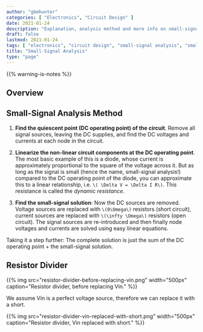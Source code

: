 ```yaml
---
author: "gbmhunter"
categories: [ "Electronics", "Circuit Design" ]
date: 2021-01-24
description: "Explanation, analysis method and more info on small-signal analysis of circuit designs."
draft: false
lastmod: 2021-01-24
tags: [ "electronics", "circuit design", "small-signal analysis", "small-signal", "analysis", "dynamic resistance", "resistance", "quiescent" ]
title: "Small-Signal Analysis"
type: "page"
---
```


{{% warning-is-notes %}}

## Overview



## Small-Signal Analysis Method

1. **Find the quiescent point (DC operating point) of the circuit**. Remove all signal sources, leaving the DC supplies, and find the DC voltages and currents at each node in the circuit.

1. **Linearize the non-linear circuit components at the DC operating point**. The most basic example of this is a diode, whose current is approximately proportional to the square of the voltage across it. But as long as the signal is small (hence the name, small-signal analysis!) compared to the DC operating point of the diode, you can approximate this to a linear relationship, i.e. `\( \Delta V = \Delta I R\)`. This resistance is called the _dynamic resistance_.

1. **Find the small-signal solution**: Now the DC sources are removed. Voltage sources are replaced with `\(0\Omega\)` resistors (short circuit), current sources are replaced with `\(\infty \Omega\)` resistors (open circuit). The signal sources are re-introduced and then finally node voltages and currents are solved using easy linear equations.

Taking it a step further: The complete solution is just the sum of the DC operating point + the small-signal solution.

## Resistor Divider

{{% img src="resistor-divider-before-replacing-vin.png" width="500px" caption="Resistor divider, before replacing Vin." %}}

We assume Vin is a perfect voltage source, therefore we can replace it with a short.

{{% img src="resistor-divider-vin-replaced-with-short.png" width="500px" caption="Resistor divider, Vin replaced with short." %}}